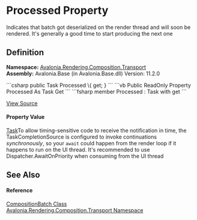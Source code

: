 # Processed Property


Indicates that batch got deserialized on the render thread and will soon be rendered. It's generally a good time to start producing the next one



## Definition
**Namespace:** <a href="N_Avalonia_Rendering_Composition_Transport">Avalonia.Rendering.Composition.Transport</a>  
**Assembly:** Avalonia.Base (in Avalonia.Base.dll) Version: 11.2.0

<Tabs groupId="api-code-preview">
<TabItem value="csharp" label="C#">
```csharp
public Task Processed \{ get; }
```
</TabItem>
<TabItem value="vb" label="VB">
```vb
Public ReadOnly Property Processed As Task
	Get
```
</TabItem>
<TabItem value="fsharp" label="F#">
```fsharp
member Processed : Task with get
```
</TabItem>
</Tabs>



<a href="https://github.com/AvaloniaUI/Avalonia/tree/master/src/Avalonia.Base/Rendering/Composition/Transport/Batch.cs#L43" title="View the source code">View Source</a>



#### Property Value
<a href="https://learn.microsoft.com/dotnet/api/system.threading.tasks.task" target="_blank" rel="noopener noreferrer">Task</a>To allow timing-sensitive code to receive the notification in time, the TaskCompletionSource is configured to invoke continuations _synchronously_, so your `await` could happen from the render loop if it happens to run on the UI thread. It's recommended to use Dispatcher.AwaitOnPriority when consuming from the UI thread

## See Also


#### Reference
<a href="T_Avalonia_Rendering_Composition_Transport_CompositionBatch">CompositionBatch Class</a>  
<a href="N_Avalonia_Rendering_Composition_Transport">Avalonia.Rendering.Composition.Transport Namespace</a>  
